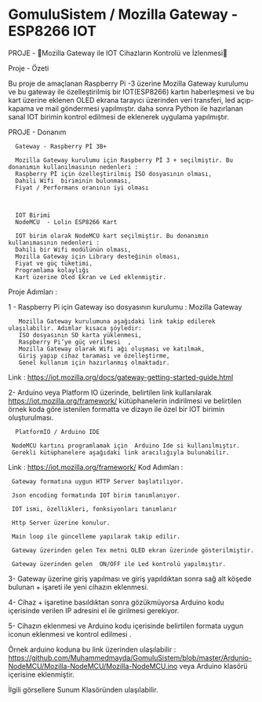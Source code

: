 # GomuluSistem / Mozilla Gateway -ESP8266 IOT

PROJE  - Mozilla Gateway ile IOT Cihazların Kontrolü ve İzlenmesi

Proje - Özeti
 
 Bu proje de amaçlanan Raspberry Pi -3 üzerine Mozilla Gateway kurulumu ve bu gateway ile özelleştirilmiş bir IOT(ESP8266) kartın haberleşmesi ve bu kart üzerine eklenen OLED ekrana tarayıcı üzerinden veri transferi, led açıp-kapama ve mail göndermesi yapılmıştır. daha sonra Python ile hazırlanan sanal IOT birimin kontrol edilmesi de eklenerek uygulama yapılmıştır.
 
 PROJE  - Donanım 

      Gateway - Raspberry Pİ 3B+

      Mozilla Gateway kurulumu için Raspberry Pİ 3 + seçilmiştir. Bu donanımın kullanılmasının nedenleri :
      Raspberry Pİ için özelleştirilmiş ISO dosyasının olması,
      Dahili Wifi  biriminin bulunması,
      Fiyat / Performans oranının iyi olması
      
      
      
      IOT Birimi 
      NodeMCU  - Lolin ESP8266 Kart

      IOT birim olarak NodeMCU kart seçilmiştir. Bu donanımın kullanımasının nedenleri : 
      Dahili bir Wifi modülünün olması,
      Mozilla Gateway için Library desteğinin olması,
      Fiyat ve güç tüketimi,
      Programlama kolaylığı
      Kart üzerine Oled Ekran ve Led eklenmiştir.
      
      

Proje Adımları :


 1 - Raspberry Pi için Gateway iso dosyasının kurulumu : 
       Mozilla Gateway

       Mozilla Gateway kurulumuna aşağıdaki link takip edilerek ulaşılabilir. Adımlar kısaca şöyledir:
       ISO dosyasının SD karta yüklenmesi,
       Raspberry Pi’ye güç verilmesi  ,
       Mozilla Gateway olarak Wifi ağı oluşması ve katılmak,
       Giriş yapıp cihaz taraması ve özelleştirme,
       Genel kullanım için hazırlanmış olmaktadır.
 Link : https://iot.mozilla.org/docs/gateway-getting-started-guide.html

2- Arduino veya Platform IO üzerinde, belirtilen link kullanılarak  https://iot.mozilla.org/framework/ kütüphanelerin indirilmesi ve belirtilen örnek koda göre istenilen formatta ve dizayn ile özel bir IOT birimin oluşturulması.


      PlatformIO / Arduino IDE

     NodeMCU kartını programlamak için  Arduino Ide si kullanılmıştır.
     Gerekli kütüphanelere aşağıdaki link aracılığıyla bulunabilir.
 Link : https://iot.mozilla.org/framework/
     Kod Adımları :
     
     Gateway formatına uygun HTTP Server başlatılıyor.
     
     Json encoding formatında IOT birim tanımlanıyor.
     
     IOT ismi, özellikleri, fonksiyonları tanımlanır 
     
     Http Server üzerine konulur.
     
     Main loop ile güncelleme yapılarak takip edilir.
     
     Gateway üzerinden gelen Tex metni OLED ekran üzerinde gösterilmiştir.
     
     Gateway üzerinden gelen  ON/OFF ile Led kontrolü yapılmıştır.
     
  3-  Gateway üzerine giriş yapılması ve giriş yapıldıktan sonra sağ alt köşede bulunan + işareti ile yeni cihazın eklenmesi.
  
  4-  Cihaz + işaretine basıldıktan sonra gözükmüyorsa Arduino kodu içerisinde verilen IP adresini el ile girilmesi gerekiyor.
  
  5- Cihazın eklenmesi ve Arduino kodu içerisinde belirtilen formata uygun iconun eklenmesi ve kontrol edilmesi .
  
  
  Örnek arduino koduna bu link üzerinden ulaşılabilir : https://github.com/Muhammedmayda/GomuluSistem/blob/master/Ardunio-NodeMCU/Mozilla-NodeMCU/Mozilla-NodeMCU.ino veya Arduino klasörü içerisine eklenmiştir.
  
  İlgili görsellere Sunum Klasöründen ulaşılabilir.
  
     





